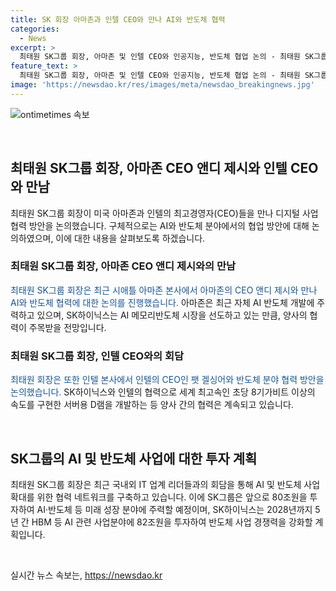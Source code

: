 ```yaml
---
title: SK 회장 아마존과 인텔 CEO와 만나 AI와 반도체 협력
categories:
  - News
excerpt: >
  최태원 SK그룹 회장, 아마존 및 인텔 CEO와 인공지능, 반도체 협업 논의 - 최태원 SK그룹 회장이 아마존의 앤디 제시 CEO 및 인텔의 팻 겔싱어 CEO와 만나 인공지능 및 반도체 협력에 대해 논의했다. 이들은 AI, 반도체 분야에서의 협력 방안에 대해 논의하며, SK하이닉스의 AI 메모리반도체 시장을 선도하고 있다. 또한, SK그룹은 80조원을 투자해 AI·반도체 등 미래 성장 분야에 투자하는 계획을 밝혔다. AI 생태계를 적극 육성해 국가 경쟁력 강화와 인류 발전에 기여할 계획이다.
feature_text: >
  최태원 SK그룹 회장, 아마존 및 인텔 CEO와 인공지능, 반도체 협업 논의 - 최태원 SK그룹 회장이 아마존의 앤디 제시 CEO 및 인텔의 팻 겔싱어 CEO와 만나 인공지능 및 반도체 협력에 대해 논의했다. 이들은 AI, 반도체 분야에서의 협력 방안에 대해 논의하며, SK하이닉스의 AI 메모리반도체 시장을 선도하고 있다. 또한, SK그룹은 80조원을 투자해 AI·반도체 등 미래 성장 분야에 투자하는 계획을 밝혔다. AI 생태계를 적극 육성해 국가 경쟁력 강화와 인류 발전에 기여할 계획이다.
image: 'https://newsdao.kr/res/images/meta/newsdao_breakingnews.jpg'
---
```


<p><img src="https://newsdao.kr/res/images/meta/newsdao_breakingnews.jpg" alt="ontimetimes 속보" /></p>

<p data-ke-size="size16">&nbsp;</p>

<h2 data-ke-size="size26">최태원 SK그룹 회장, 아마존 CEO 앤디 제시와 인텔 CEO와 만남</h2>

<p data-ke-size="size16">최태원 SK그룹 회장이 미국 아마존과 인텔의 최고경영자(CEO)들을 만나 디지털 사업 협력 방안을 논의했습니다. 구체적으로는 AI와 반도체 분야에서의 협업 방안에 대해 논의하였으며, 이에 대한 내용을 살펴보도록 하겠습니다.</p>

<h3>최태원 SK그룹 회장, 아마존 CEO 앤디 제시와의 만남</h3>

<p><span style="color: #1a5490;">최태원 SK그룹 회장은 최근 시애틀 아마존 본사에서 아마존의 CEO 앤디 제시와 만나 AI와 반도체 협력에 대한 논의를 진행했습니다.</span> 아마존은 최근 자체 AI 반도체 개발에 주력하고 있으며, SK하이닉스는 AI 메모리반도체 시장을 선도하고 있는 만큼, 양사의 협력이 주목받을 전망입니다.</p>

<h3>최태원 SK그룹 회장, 인텔 CEO와의 회담</h3>

<p><span style="color: #1a5490;">최태원 회장은 또한 인텔 본사에서 인텔의 CEO인 팻 겔싱어와 반도체 분야 협력 방안을 논의했습니다.</span> SK하이닉스와 인텔의 협력으로 세계 최고속인 초당 8기가비트 이상의 속도를 구현한 서버용 D램을 개발하는 등 양사 간의 협력은 계속되고 있습니다.</p>

<p data-ke-size="size16">&nbsp;</p>

<h2 data-ke-size="size26">SK그룹의 AI 및 반도체 사업에 대한 투자 계획</h2>

<p>최태원 SK그룹 회장은 최근 국내외 IT 업계 리더들과의 회담을 통해 AI 및 반도체 사업 확대를 위한 협력 네트워크를 구축하고 있습니다. 이에 SK그룹은 앞으로 80조원을 투자하여 AI·반도체 등 미래 성장 분야에 주력할 예정이며, SK하이닉스는 2028년까지 5년 간 HBM 등 AI 관련 사업분야에 82조원을 투자하여 반도체 사업 경쟁력을 강화할 계획입니다.</p>

<p data-ke-size="size16">&nbsp;</p>
실시간 뉴스 속보는, <a href="https://newsdao.kr" rel="dofollow">https://newsdao.kr</a>


